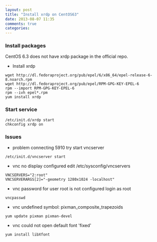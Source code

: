 ```yaml
---
layout: post
title: "Install xrdp on CentOS63"
date: 2013-08-07 11:35
comments: true
categories: 
---
```


### Install packages

CentOS 6.3 does not have xrdp package in the official repo.

- Install xrdp
```
wget http://dl.fedoraproject.org/pub/epel/6/x86_64/epel-release-6-8.noarch.rpm
wget http://dl.fedoraproject.org/pub/epel/RPM-GPG-KEY-EPEL-6
rpm --import RPM-GPG-KEY-EPEL-6
rpm --ivh epel*.rpm
yum install xrdp
```

### Start service

```
/etc/init.d/xrdp start
chkconfig xrdp on
```

### Issues

- problem connecting 5910
try start vncserver
```
/etc/init.d/vncserver start
```

- vnc no display configured
edit /etc/sysconfig/vncservers
```
VNCSERVERS="2:root"
VNCSERVERARGS[2]="-geometry 1280x1024 -localhost"
```

- vnc password for user root is not configured
login as root
```
vncpasswd
```

- vnc undefined symbol: pixman_composite_trapezoids
```
yum update pixman pixman-devel
```

- vnc could not open default font 'fixed'
```
yum install libXfont
```




